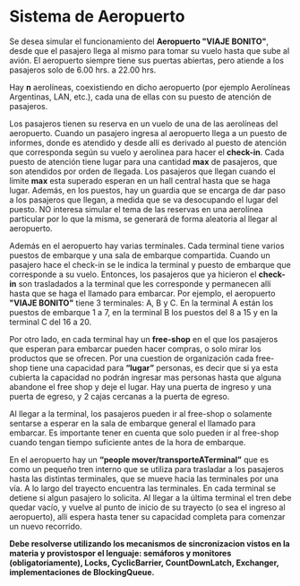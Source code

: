 # Sistema de Aeropuerto
Se desea simular el funcionamiento del **Aeropuerto "VIAJE BONITO"**, desde que el pasajero llega 
al mismo para tomar su vuelo hasta que sube al avión. El aeropuerto siempre tiene sus puertas 
abiertas, pero atiende a los pasajeros solo de 6.00 hrs. a 22.00 hrs.

Hay **n** aerolíneas, coexistiendo en dicho aeropuerto (por ejemplo Aerolíneas Argentinas, LAN, 
etc.), cada una de ellas con su puesto de atención de pasajeros.

Los pasajeros tienen su reserva en un vuelo de una de las aerolíneas del aeropuerto. Cuando un
pasajero ingresa al aeropuerto llega a un puesto de informes, donde es atendido y desde allí es
derivado al puesto de atención que corresponda según su vuelo y aerolinea para hacer el **check-in**.
Cada puesto de atención tiene lugar para una cantidad **max** de pasajeros, que son atendidos por
orden de llegada. Los pasajeros que llegan cuando el limite **max** esta superado esperan en un hall
central hasta que se haga lugar. Además, en los puestos, hay un guardia que se encarga de dar paso
a los pasajeros que llegan, a medida que se va desocupando el lugar del puesto.
NO interesa simular el tema de las reservas en una aerolínea particular por lo que la misma, se
generará de forma aleatoria al llegar al aeropuerto.

Además en el aeropuerto hay varias terminales. Cada terminal tiene varios puestos de embarque y
una sala de embarque compartida.
Cuando un pasajero hace el check-in se le indica la terminal y puesto de embarque que corresponde
a su vuelo.
Entonces, los pasajeros que ya hicieron el **check-in** son trasladados a la terminal que les
corresponde y permanecen allí hasta que se haga el llamado para embarcar.
Por ejemplo, el aeropuerto **"VIAJE BONITO"** tiene 3 terminales: A, B y C. En la terminal A están
los puestos de embarque 1 a 7, en la terminal B los puestos del 8 a 15 y en la terminal C del 16 a 20.

Por otro lado, en cada terminal hay un **free-shop** en el que los pasajeros que esperan para embarcar
pueden hacer compras, o solo mirar los productos que se ofrecen. Por una cuestion de organización
cada free-shop tiene una capacidad para **“lugar”** personas, es decir que si ya esta cubierta la
capacidad no podrán ingresar mas personas hasta que alguna abandone el free shop y deje el lugar.
Hay una puerta de ingreso y una puerta de egreso, y 2 cajas cercanas a la puerta de egreso.

Al llegar a la terminal, los pasajeros pueden ir al free-shop o solamente sentarse a esperar en la sala
de embarque general el llamado para embarcar. Es importante tener en cuenta que solo pueden ir al
free-shop cuando tengan tiempo suficiente antes de la hora de embarque.

En el aeropuerto hay un **“people mover/transporteATerminal”** que es como un pequeño tren
interno que se utiliza para trasladar a los pasajeros hasta las distintas terminales, que se mueve hacia
las terminales por una vía. A lo largo del trayecto encuentra las terminales. En cada terminal se
detiene si algun pasajero lo solicita. Al llegar a la última terminal el tren debe quedar vacío, y
vuelve al punto de inicio de su trayecto (o sea el ingreso al aeropuerto), alli espera hasta tener su
capacidad completa para comenzar un nuevo recorrido.

**Debe resolverse utilizando los mecanismos de sincronizacion vistos en la materia y provistospor el lenguaje: semáforos y monitores (obligatoriamente), Locks, CyclicBarrier, CountDownLatch, Exchanger, implementaciones de BlockingQueue.**